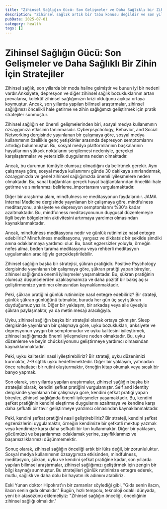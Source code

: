 ```yaml
---
title: "Zihinsel Sağlığın Gücü: Son Gelişmeler ve Daha Sağlıklı bir Zihin için Stratejiler"
description: "Zihinsel sağlık artık bir tabu konusu değildir ve son yıllarda yapılan bilimsel araştırmalar, zihinsel sağlığımızı öncelikli hale getirmezin önemini ortaya k..."
pubDate: 2025-07-01
category: health
tags: []
---
```


# Zihinsel Sağlığın Gücü: Son Gelişmeler ve Daha Sağlıklı Bir Zihin İçin Stratejiler

Zihinsel sağlık, son yıllarda bir moda haline gelmiştir ve bunun iyi bir nedeni vardır.Anksiyete, depresyon ve diğer zihinsel sağlık bozukluklarının artan prevalansı, kolektif zihinsel sağlığımızın krizi olduğunu açıkça ortaya koymuştur. Ancak, son yıllarda yapılan bilimsel araştırmalar, zihinsel sağlığımızı öncelikli hale getirme ve zihin sağlığımızı geliştirmek için pratik stratejiler sunmuştur.

Zihinsel sağlığın en önemli gelişmelerinden biri, sosyal medya kullanımının özsaygımıza etkisinin tanınmasıdır. Cyberpsychology, Behavior, and Social Networking dergisinde yayınlanan bir çalışmaya göre, sosyal medya kullanımının özellikle genç yetişkinler arasında depresyon semptomlarını artırdığı bulunmuştur. Bu, sosyal medya platformlarının başkalarının hayatlarının yüksek noktalarını sergilemesi nedeniyle, gerçekçi karşılaştırmalar ve yetersizlik duygularına neden olmaktadır.

Ancak, bu durumun tümüyle olumsuz olmadığını da belirtmek gerekir. Aynı çalışmaya göre, sosyal medya kullanımını günde 30 dakikaya sınırlandırmak, özsaygımızda ve genel zihinsel sağlığımızda önemli iyileşmelere neden olmaktadır. Bu, sanal bağlantıları gerçek hayat bağlantılarından öncelikli hale getirme ve sınırlarımızı belirleme_importansını vurgulamaktadır.

Diğer bir araştırma alanı, mindfulness ve meditasyonun faydalarıdır. JAMA Internal Medicine dergisinde yayınlanan bir çalışmaya göre, mindfulness meditasyonu, anksiyete ve depresyon semptomlarını %30'a kadar azaltmaktadır. Bu, mindfulness meditasyonunun duygusal düzenlemeyle ilgili beyin bölgelerinin aktivitesini artırmaya yardımcı olmasından kaynaklanmaktadır.

Ancak, mindfulness meditasyonu nedir ve günlük rutinimize nasıl entegre edebiliriz? Mindfulness meditasyonu, yargısız ve dikkatsiz bir şekilde şimdiki anına odaklanmaya yardımcı olur. Bu, basit egzersizler yoluyla, örneğin nefes alma, beden tarama meditasyonu veya rehberli meditasyon uygulamaları aracılığıyla gerçekleştirilebilir.

Zihinsel sağlığın başka bir stratejisi, şükran pratiğidir. Positive Psychology dergisinde yayınlanan bir çalışmaya göre, şükran pratiği yapan bireyler, zihinsel sağlığında önemli iyileşmeler yaşamaktadır. Bu, şükran pratiğinin olumsuz düşüncelerden uzaklaşmamıza ve daha pozitif bir bakış açısı geliştirmemize yardımcı olmasından kaynaklanmaktadır.

Peki, şükran pratiğini günlük rutinimize nasıl entegre edebiliriz? Bir strateji, günlük şükran günlüğünü tutmaktır, burada her gün üç şeyi şükran duyduğumuz yazılır. Diğer bir yaklaşım, bir arkadaş veya aile üyesiyle şükran paylaşmaktır, ya da metin mesajı aracılığıyla.

Uyku, zihinsel sağlığın başka bir stratejisi olarak ortaya çıkmıştır. Sleep dergisinde yayınlanan bir çalışmaya göre, uyku bozuklukları, anksiyete ve depresyonun yaygın bir semptomudur ve uyku kalitesini iyileştirmek, zihinsel sağlığımızda önemli iyileşmelere neden olmaktadır. Bu, uyku düzenleme ve beyin chứcksiyonunu geliştirmeye yardımcı olmasından kaynaklanmaktadır.

Peki, uyku kalitesini nasıl iyileştirebiliriz? Bir strateji, uyku düzenimizi kurmaktır, 7-9 sğtlik uyku hedeflemektedir. Diğer bir yaklaşım, yatmadan önce rahatlatıcı bir rutini oluşturmaktır, örneğin kitap okumak veya sıcak bir banyo yapmak.

Son olarak, son yıllarda yapılan araştırmalar, zihinsel sağlığın başka bir stratejisi olarak, kendini şefkat pratiğini vurgulamıştır. Self and Identity dergisinde yayınlanan bir çalışmaya göre, kendini şefkat pratiği yapan bireyler, zihinsel sağlığında önemli iyileşmeler yaşamaktadır. Bu, kendini şefkat pratiğinin kendini eleştirme duygularını azaltmaya ve kendine karşı daha şefkatli bir tavır geliştirmeye yardımcı olmasından kaynaklanmaktadır.

Peki, kendini şefkat pratiğini nasıl geliştirebiliriz? Bir strateji, kendini şefkat egzersizlerini uygulamaktır, örneğin kendimize bir şefkatli mektup yazmak veya kendimize karşı daha şefkatli bir ton kullanmaktır. Diğer bir yaklaşım, gücümüzü ve başarılarımızı odaklamak yerine, zayıflıklarımızı ve başarısızlıklarımızı düşünmemektir.

Sonuç olarak, zihinsel sağlığın önceliği artık bir lüks değil, bir zorunluluktur. Sosyal medya kullanımının özsaygımıza etkisinden, mindfulness, meditasyon, şükran, uyku ve kendini şefkat pratiğine kadar, son yıllarda yapılan bilimsel araştırmalar, zihinsel sağlığımızı geliştirmek için zengin bir bilgi kaynağı sunmuştur. Bu stratejileri günlük rutinimize entegre ederek, mutlu, sağlıklı ve daha dolu bir hayatın ilk adımını atabiliriz.

Eski Yunan doktor Hipokrat'ın bir zamanlar söylediği gibi, "Gıda senin ilacın, ilacın senin gıda olmalıdır." Bugün, hızlı tempolu, teknoloji odaklı dünyada, yeni bir atasözünü eklemeliyiz: "Zihinsel sağlığın önceliği, önceliğinin zihinsel sağlığı olmalıdır."